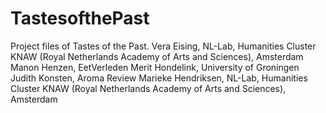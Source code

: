 # TastesofthePast
Project files of Tastes of the Past. 
Vera Eising, NL-Lab, Humanities Cluster KNAW (Royal Netherlands Academy of Arts and Sciences), Amsterdam 
Manon Henzen, EetVerleden Merit Hondelink, University of Groningen 
Judith Konsten, Aroma Review 
Marieke Hendriksen, NL-Lab, Humanities Cluster KNAW (Royal Netherlands Academy of Arts and Sciences), Amsterdam
